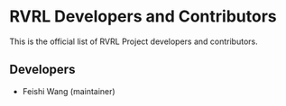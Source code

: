 # RVRL Developers and Contributors

This is the official list of RVRL Project developers and contributors.

## Developers

- Feishi Wang (maintainer)
